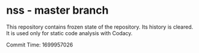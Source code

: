 # nss - master branch

This repository contains frozen state of the repository.
Its history is cleared. It is used only for static code
analysis with Codacy.

Commit Time: 1699957026
